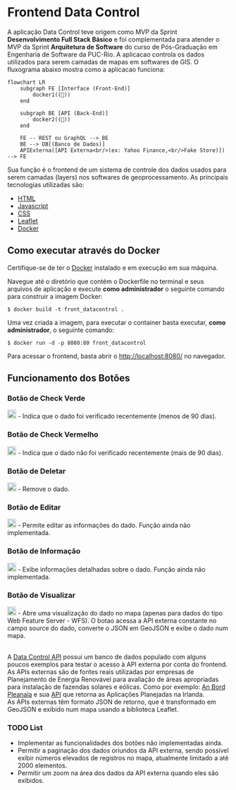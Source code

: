 # Frontend Data Control
A aplicação Data Control teve origem como MVP da Sprint **Desenvolvimento Full Stack Básico** e foi complementada para atender o MVP da Sprint **Arquitetura de Software** do curso de Pós-Graduação em Engenharia de Software da PUC-Rio.
A aplicacao controla os dados utilizados para serem camadas de mapas em softwares de GIS. O fluxograma abaixo mostra como a aplicacao funciona:
```mermaid
flowchart LR
    subgraph FE [Interface (Front-End)]
        docker1((🐳))
    end
    
    subgraph BE [API (Back-End)]
        docker2((🐳))
    end

    FE -- REST ou GraphQL --> BE
    BE --> DB[(Banco de Dados)]
    APIExterna([API Externa<br/>(ex: Yahoo Finance,<br/>Fake Store)]) --> FE
````

Sua função é o frontend de um sistema de controle dos dados usados para serem camadas (layers) nos softwares de geoprocessamento. As principais tecnologias utilizadas são:


 - [HTML](https://developer.mozilla.org/pt-BR/docs/Web/HTML)
 - [Javascript](https://developer.mozilla.org/pt-BR/docs/Web/JavaScript)
 - [CSS](https://developer.mozilla.org/pt-BR/docs/Web/CSS)
 - [Leaflet](https://leafletjs.com/reference.html)
 - [Docker](https://www.docker.com/)


## Como executar através do Docker

Certifique-se de ter o [Docker](https://docs.docker.com/engine/install/) instalado e em execução em sua máquina.

Navegue até o diretório que contém o Dockerfile no terminal e seus arquivos de aplicação e execute **como administrador** o seguinte comando para construir a imagem Docker:

```
$ docker build -t front_datacontrol .
```

Uma vez criada a imagem, para executar o container basta executar, **como administrador**, o seguinte comando:

```
$ docker run -d -p 8080:80 front_datacontrol
```

Para acessar o frontend, basta abrir o [http://localhost:8080/](http://localhost:8080/) no navegador.


## Funcionamento dos Botões

### Botão de Check Verde
<img src="src/img/check_green.png" alt="Check Verde" width="20" height="20" />
- Indica que o dado foi verificado recentemente (menos de 90 dias).

### Botão de Check Vermelho
<img src="src/img/check_red.png" alt="Check Vermelho" width="20" height="20" />
- Indica que o dado não foi verificado recentemente (mais de 90 dias).

### Botão de Deletar
<img src="src/img/close.png" alt="Deletar" width="20" height="20" />
- Remove o dado.

### Botão de Editar
<img src="src/img/pen.png" alt="Editar" width="20" height="20" />
- Permite editar as informações do dado. Função ainda não implementada.

### Botão de Informação
<img src="src/img/information.png" alt="Informação" width="20" height="20" />
- Exibe informações detalhadas sobre o dado. Função ainda não implementada.

### Botão de Visualizar
<img src="src/img/view.png" alt="Visualizar" width="20" height="20" />
- Abre uma visualização do dado no mapa (apenas para dados do tipo Web Feature Server - WFS). O botao acessa a API externa constante no campo source do dado, converte o JSON em GeoJSON e exibe o dado num mapa.


<br>A [Data Control API](https://github.com/gustavopierre/data_control_API) possui um banco de dados populado com alguns poucos exemplos para testar o acesso à API externa por conta do frontend.
<br>As APIs externas são de fontes reais utilizadas por empresas de Planejamento de Energia Renovável para avaliação de áreas apropriadas para instalação de fazendas solares e eólicas. Como por exemplo: [An Bord Pleanala](https://www.pleanala.ie/en-ie/home) e sua [API](https://services-eu1.arcgis.com/o56BSnENmD5mYs3j/ArcGIS/rest/services/Cases_2016_Onwards/FeatureServer/3) que retorna as Aplicações Planejadas na Irlanda.
<br>As APIs externas têm formato JSON de retorno, que é transformado em GeoJSON e exibido num mapa usando a biblioteca Leaflet.
  
### TODO List
- Implementar as funcionalidades dos botões não implementadas ainda.
- Permitir a paginação dos dados oriundos da API externa, sendo possível exibir números elevados de registros no mapa, atualmente limitado a até 2000 elementos.
- Permitir um zoom na área dos dados da API externa quando eles são exibidos.